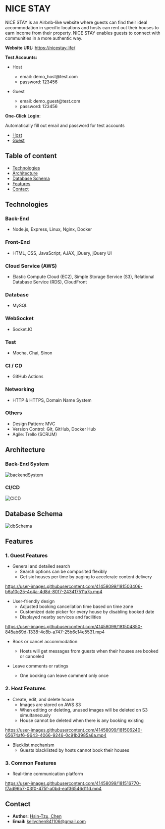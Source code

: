 # NICE STAY
NICE STAY is an Airbnb-like website where guests can find their ideal accommodation in specific
locations and hosts can rent out their houses to earn income from their property. NICE STAY
enables guests to connect with communities in a more authentic way.

**Website URL:** https://nicestay.life/

**Test Accounts:**

- Host
  - email: <span>demo_host</span>@test.com
  - password: 123456

- Guest
  - email: <span>demo_guest</span>@test.com
  - password: 123456

**One-Click Login:**

Automatically fill out email and password for test accounts 
  - [Host](https://nicestay.life/login.html?demo=host)
  - [Guest](https://nicestay.life/login.html?demo=guest)

## Table of content
- [Technologies](#technologies)
- [Architecture](#architecture)
- [Database Schema](#database-schema)
- [Features](#features)
- [Contact](#contact)

## Technologies
### Back-End
- Node.js, Express, Linux, Nginx, Docker
### Front-End
- HTML, CSS, JavaScript, AJAX, jQuery, jQuery UI
### Cloud Service (AWS)
- Elastic Compute Cloud (EC2), Simple Storage Service (S3), Relational Database Service (RDS), CloudFront
### Database
- MySQL
### WebSocket
- Socket.IO
### Test
- Mocha, Chai, Sinon
### CI / CD
- GitHub Actions
### Networking
- HTTP & HTTPS, Domain Name System
### Others
- Design Pattern: MVC
- Version Control: Git, GitHub, Docker Hub
- Agile: Trello (SCRUM)

## Architecture
### **Back-End System**
![backendSystem](https://user-images.githubusercontent.com/41458099/181502550-05b5779b-9537-409f-98f5-1caff65fe50e.png)

### **CI/CD**
![CICD](https://user-images.githubusercontent.com/41458099/181502502-855b030b-857f-436e-a33e-773b684d3a25.png)

## Database Schema
![dbSchema](https://user-images.githubusercontent.com/41458099/181502399-f277a577-988b-4dbd-a8bb-270827a8d9e9.png)

## Features
### 1. Guest Features
- General and detailed search
  - Search options can be composited flexibly
  - Get six houses per time by paging to accelerate content delivery
 
https://user-images.githubusercontent.com/41458099/181503406-b6a10c25-4c4a-4d8d-80f7-243417511a7a.mp4

- User-friendly design
  - Adjusted booking cancellation time based on time zone
  - Customized date picker for every house by disabling booked date
  - Displayed nearby services and facilities

https://user-images.githubusercontent.com/41458099/181504850-845ab69d-1338-4c8b-a747-25b6c14e5531.mp4


- Book or cancel accommodation
  - Hosts will get messages from guests when their houses are booked or canceled

- Leave comments or ratings
  - One booking can leave comment only once

### 2. Host Features
- Create, edit, and delete house
  - Images are stored on AWS S3 
  - When editing or deleting, unused images will be deleted on S3 simultaneously
  - House cannot be deleted when there is any booking existing

https://user-images.githubusercontent.com/41458099/181506240-65674af6-9643-4066-9246-0c91b3985a6a.mp4

- Blacklist mechanism
  - Guests blacklisted by hosts cannot book their houses

### 3. Common Features
- Real-time communication platform

https://user-images.githubusercontent.com/41458099/181516770-f7ad96b7-03f0-475f-a0bd-eaf36546d11d.mp4

## Contact
* **Author:** <a href="https://github.com/KellyChen8411" target="_blank">Hsin-Tzu, Chen</a>
* **Email:** kellychen841106@gmail.com


